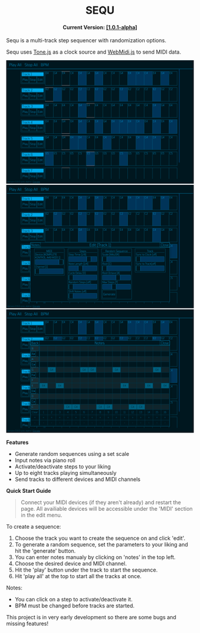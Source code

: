 <h1 align="center">SEQU</h1>
<h4 align="center">Current Version: <a href="https://ryan-pickert.github.io/sequ/">[1.0.1-alpha]</a></h4>

Sequ is a multi-track step sequencer with randomization options.

Sequ uses <a href="https://tonejs.github.io/">Tone.js</a> as a clock source and <a href="https://github.com/djipco/webmidi">WebMidi.js</a> to send MIDI data.

<img src="pic/screen1.png">
<img src="pic/screen2.png">
<img src="pic/screen3.png">

**Features**
* Generate random sequences using a set scale
* Input notes via piano roll
* Activate/deactivate steps to your liking
* Up to eight tracks playing simultaneously
* Send tracks to different devices and MIDI channels

**Quick Start Guide**

>Connect your MIDI devices (if they aren't already) and restart the page.
>All availiable devices will be accessible under the 'MIDI' section in the edit menu. 


To create a sequence:
1. Choose the track you want to create the sequence on and click 'edit'.
2. To generate a random sequence, set the parameters to your liking and hit the 'generate' button.
3. You can enter notes manualy by clicking on 'notes' in the top left.
4. Choose the desired device and MIDI channel.
5. Hit the 'play' button under the track to start the sequence.
6. Hit 'play all' at the top to start all the tracks at once.

Notes:
- You can click on a step to activate/deactivate it.
- BPM must be changed before tracks are started.

This project is in very early development so there are some bugs and missing features!